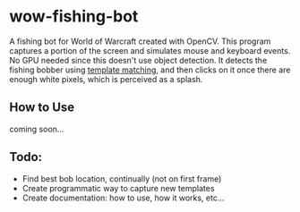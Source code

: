 # wow-fishing-bot
A fishing bot for World of Warcraft created with OpenCV. This program captures a portion of the screen and simulates mouse and
keyboard events. No GPU needed since this doesn't use object detection. 
It detects the fishing bobber using [template matching](https://docs.opencv.org/master/d4/dc6/tutorial_py_template_matching.html),
and then clicks on it once there are enough white pixels, which is perceived as a splash.

## How to Use
coming soon...

## Todo:
- Find best bob location, continually (not on first frame)
- Create programmatic way to capture new templates
- Create documentation: how to use, how it works, etc...
